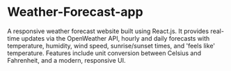 # Weather-Forecast-app
A responsive weather forecast website built using React.js. It provides real-time updates via the OpenWeather API, hourly and daily forecasts with temperature, humidity, wind speed, sunrise/sunset times, and 'feels like' temperature. Features include unit conversion between Celsius and Fahrenheit, and a modern, responsive UI.
